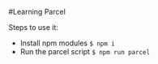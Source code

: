 #Learning Parcel

Steps to use it:

- Install npm modules
  `$ npm i`
- Run the parcel script
  `$ npm run parcel`
